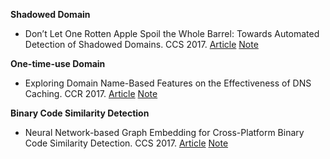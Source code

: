 **Shadowed Domain**

- Don’t Let One Rotten Apple Spoil the Whole Barrel: Towards Automated Detection of Shadowed Domains. CCS 2017. [Article](https://www.eecis.udel.edu/~hnw/paper/ccs17.pdf) [Note](Don’t%20Let%20One%20Rotten%20Apple%20Spoil%20the%20Whole%20Barrel.pdf)

**One-time-use Domain**

- Exploring Domain Name-Based Features on the Effectiveness of DNS Caching. CCR 2017. [Article](https://www.eecis.udel.edu/~hnw/paper/ccr17.pdf) [Note](Exploring%20Domain%20Name-Based%20Features%20on%20the%20Effectiveness%20of%20DNS%20Caching.pdf)


**Binary Code Similarity Detection**

- Neural Network-based Graph Embedding for Cross-Platform Binary Code Similarity Detection. CCS 2017. [Article](https://dl.acm.org/doi/pdf/10.1145/3133956.3134018) [Note](Neural%20Network-based%20Graph%20Embedding%20for%20Cross-Platform%20Binary%20Code%20Similarity%20Detection.pdf)